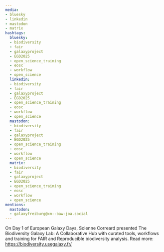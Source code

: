 ```yaml
---
media:
- bluesky
- linkedin
- mastodon
- matrix
hashtags:
  bluesky:
  - biodiversity
  - fair
  - galaxyproject
  - EGD2025
  - open_science_training
  - eosc
  - workflow
  - open_science
  linkedin:
  - biodiversity
  - fair
  - galaxyproject
  - EGD2025
  - open_science_training
  - eosc
  - workflow
  - open_science
  mastodon:
  - biodiversity
  - fair
  - galaxyproject
  - EGD2025
  - open_science_training
  - eosc
  - workflow
  - open_science
  matrix:
  - biodiversity
  - fair
  - galaxyproject
  - EGD2025
  - open_science_training
  - eosc
  - workflow
  - open_science
mentions:
  mastodon:
  - galaxyfreiburg@xn--baw-joa.social
---
```


On Day 1 of European Galaxy Days, Solenne Correard presented The Biodiversity Galaxy Lab: A Collaborative Hub with curated tools, workflows and training for FAIR and Reproducible biodiversity analysis.
Read more: https://biodiversity.usegalaxy.fr/